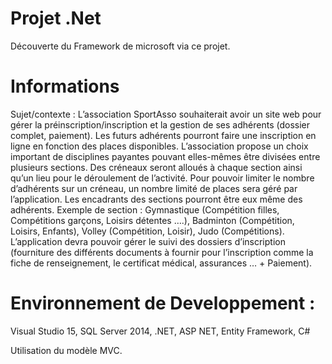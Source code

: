 # Projet .Net

Découverte du Framework de microsoft via ce projet.

# Informations

Sujet/contexte : 
L’association SportAsso souhaiterait avoir un site web pour gérer la préinscription/inscription et la gestion de ses adhérents (dossier complet, paiement). 
Les futurs adhérents pourront faire une inscription en ligne en fonction des places disponibles.
L’association propose un choix important de disciplines payantes pouvant elles-mêmes être divisées entre plusieurs sections. 
Des créneaux seront alloués à chaque section ainsi qu’un lieu pour le déroulement de l’activité. 
Pour pouvoir limiter le nombre d’adhérents sur un créneau, un nombre limité de places sera géré par l’application. 
Les encadrants des sections pourront être eux même des adhérents.
Exemple de section : Gymnastique (Compétition filles, Compétitions garçons, Loisirs détentes ….), Badminton (Compétition, Loisirs, Enfants), Volley (Compétition, Loisir), Judo (Compétitions).
L’application devra pouvoir gérer le suivi des dossiers d’inscription (fourniture des différents documents à fournir pour l’inscription comme la fiche de renseignement, le certificat médical, assurances …  + Paiement).


# Environnement de Developpement :

Visual Studio 15, SQL Server 2014, .NET, ASP NET, Entity Framework, C#


Utilisation du modèle MVC.

